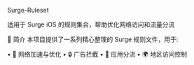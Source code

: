 Surge-Ruleset

适用于 Surge iOS 的规则集合，帮助优化网络访问和流量分流

📝 简介
本项目提供了一系列精心整理的 Surge 规则文件，用于:

•	🚀 网络加速与优化
•	🔒 广告拦截
•	📱 应用分流
•	🌍 地区访问控制